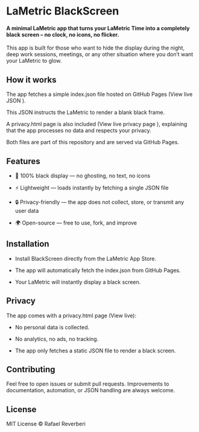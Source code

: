 
# LaMetric BlackScreen

#### A minimal LaMetric app that turns your LaMetric Time into a completely black screen – no clock, no icons, no flicker.

This app is built for those who want to hide the display during the night, deep work sessions, meetings, or any other situation where you don’t want your LaMetric to glow.

## How it works

The app fetches a simple index.json
 file hosted on GitHub Pages (View live JSON
).

This JSON instructs the LaMetric to render a blank black frame.

A privacy.html
 page is also included (View live privacy page
), explaining that the app processes no data and respects your privacy.

Both files are part of this repository and are served via GitHub Pages.

## Features

- 🖤 100% black display — no ghosting, no text, no icons

- ⚡ Lightweight — loads instantly by fetching a single JSON file

- 🔒 Privacy-friendly — the app does not collect, store, or transmit any user data

- 🌍 Open-source — free to use, fork, and improve

## Installation

- Install BlackScreen directly from the LaMetric App Store.

- The app will automatically fetch the index.json from GitHub Pages.

- Your LaMetric will instantly display a black screen.
    
## Privacy
The app comes with a privacy.html page (View live):

- No personal data is collected.

- No analytics, no ads, no tracking.

- The app only fetches a static JSON file to render a black screen.
## Contributing

Feel free to open issues or submit pull requests. Improvements to documentation, automation, or JSON handling are always welcome.

## License

MIT License © Rafael Reverberi
